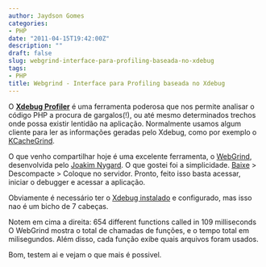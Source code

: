 ```yaml
---
author: Jaydson Gomes
categories:
- PHP
date: "2011-04-15T19:42:00Z"
description: ""
draft: false
slug: webgrind-interface-para-profiling-baseada-no-xdebug
tags:
- PHP
title: Webgrind - Interface para Profiling baseada no Xdebug
---
```


O [**Xdebug Profiler**](http://www.xdebug.org) é uma ferramenta poderosa que nos permite analisar o código PHP a procura de gargalos(!), ou até mesmo determinados trechos onde possa existir lentidão na aplicação.
Normalmente usamos algum cliente para ler as informações geradas pelo Xdebug, como por exemplo o [KCacheGrind](http://kcachegrind.sf.net/).


O que venho compartilhar hoje é uma excelente ferramenta, o [WebGrind](https://github.com/jokkedk/webgrind), desenvolvida pelo [Joakim Nygard](https://github.com/jokkedk).
O que gostei foi a simplicidade. [Baixe](https://github.com/jokkedk/webgrind) > Descompacte > Coloque no servidor.
Pronto, feito isso basta acessar, iniciar o debugger e acessar a aplicação.<!-- more -->

Obviamente é necessário ter o [Xdebug instalado](http://www.xdebug.org/docs/install) e configurado, mas isso nao é  um bicho de 7 cabeças.

Notem em cima a direita:
654 different functions called in 109 milliseconds
O WebGrind mostra o total de chamadas de funções, e o tempo total em milisegundos.
Além disso, cada função exibe quais arquivos foram usados.

Bom, testem ai e vejam o que mais é possivel.